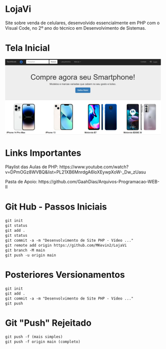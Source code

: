 # LojaVi
Site sobre venda de celulares, desenvolvido essencialmente em PHP com o Visual Code, no 2º ano do técnico em Desenvolvimento de Sistemas.

# Tela Inicial
<img src="img/print.png">

# Links Importantes
<p>Playlist das Aulas de PHP: https://www.youtube.com/watch?v=DPmOGz8WVBQ&list=PL21XB6MnrdgA6loXEywpXoW-_Dw_zUasu</p>
Pasta de Apoio: https://github.com/GaahDias/Arquivos-Programacao-WEB-II

# Git Hub - Passos Iniciais 
```
git init
git status
git add .
git status
git commit -a -m "Desenvolvimento de Site PHP - Vídeo ..."
git remote add origin https://github.com/MKevin2/LojaVi
git branch -M main
git push -u origin main
```

# Posteriores Versionamentos
```
git init
git add .
git commit -a -m "Desenvolvimento de Site PHP - Vídeo ..."
git push
```

# Git "Push" Rejeitado
```
git push -f (mais simples)
git push -f origin main (completo)
```

